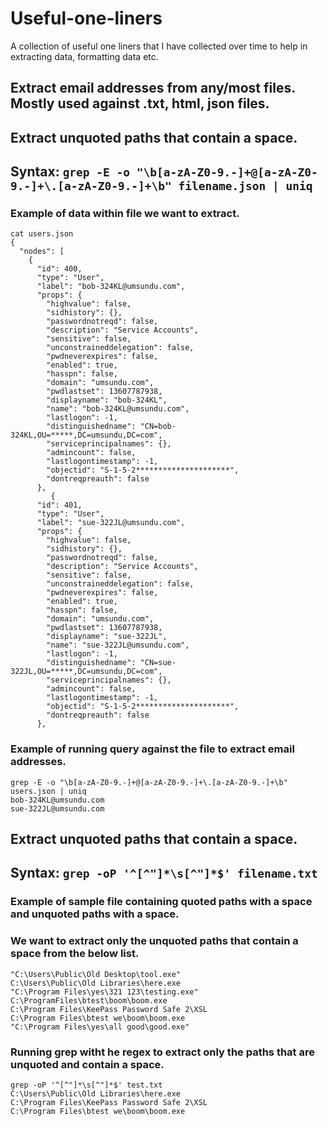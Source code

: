 # Useful-one-liners
A collection of useful one liners that I have collected over time to help in extracting data, formatting data etc. 

## Extract email addresses from any/most files. Mostly used against .txt, html, json files.
## Extract unquoted paths that contain a space.

## Syntax: ```grep -E -o "\b[a-zA-Z0-9.-]+@[a-zA-Z0-9.-]+\.[a-zA-Z0-9.-]+\b" filename.json | uniq```

### Example of data within file we want to extract.
```
cat users.json
{
  "nodes": [
    {
      "id": 400,
      "type": "User",
      "label": "bob-324KL@umsundu.com",
      "props": {
        "highvalue": false,
        "sidhistory": {},
        "passwordnotreqd": false,
        "description": "Service Accounts",
        "sensitive": false,
        "unconstraineddelegation": false,
        "pwdneverexpires": false,
        "enabled": true,
        "hasspn": false,
        "domain": "umsundu.com",
        "pwdlastset": 13607787938,
        "displayname": "bob-324KL",
        "name": "bob-324KL@umsundu.com",
        "lastlogon": -1,
        "distinguishedname": "CN=bob-324KL,OU=*****,DC=umsundu,DC=com",
        "serviceprincipalnames": {},
        "admincount": false,
        "lastlogontimestamp": -1,
        "objectid": "S-1-5-2*********************",
        "dontreqpreauth": false
      },
         {
      "id": 401,
      "type": "User",
      "label": "sue-322JL@umsundu.com",
      "props": {
        "highvalue": false,
        "sidhistory": {},
        "passwordnotreqd": false,
        "description": "Service Accounts",
        "sensitive": false,
        "unconstraineddelegation": false,
        "pwdneverexpires": false,
        "enabled": true,
        "hasspn": false,
        "domain": "umsundu.com",
        "pwdlastset": 13607787938,
        "displayname": "sue-322JL",
        "name": "sue-322JL@umsundu.com",
        "lastlogon": -1,
        "distinguishedname": "CN=sue-322JL,OU=*****,DC=umsundu,DC=com",
        "serviceprincipalnames": {},
        "admincount": false,
        "lastlogontimestamp": -1,
        "objectid": "S-1-5-2*********************",
        "dontreqpreauth": false
      },
```
### Example of running query against the file to extract email addresses.  
```
grep -E -o "\b[a-zA-Z0-9.-]+@[a-zA-Z0-9.-]+\.[a-zA-Z0-9.-]+\b" users.json | uniq
bob-324KL@umsundu.com
sue-322JL@umsundu.com
```

## Extract unquoted paths that contain a space.

## Syntax: ```grep -oP '^[^"]*\s[^"]*$' filename.txt```

### Example of sample file containing quoted paths with a space and unquoted paths with a space. 
### We want to extract only the unquoted paths that contain a space from the below list.
```
"C:\Users\Public\Old Desktop\tool.exe"
C:\Users\Public\Old Libraries\here.exe
"C:\Program Files\yes\321 123\testing.exe"
C:\ProgramFiles\btest\boom\boom.exe
C:\Program Files\KeePass Password Safe 2\XSL
C:\Program Files\btest we\boom\boom.exe
"C:\Program Files\yes\all good\good.exe"
```
### Running grep witht he regex to extract only the paths that are unquoted and contain a space.
```
grep -oP '^[^"]*\s[^"]*$' test.txt
C:\Users\Public\Old Libraries\here.exe
C:\Program Files\KeePass Password Safe 2\XSL
C:\Program Files\btest we\boom\boom.exe
```




